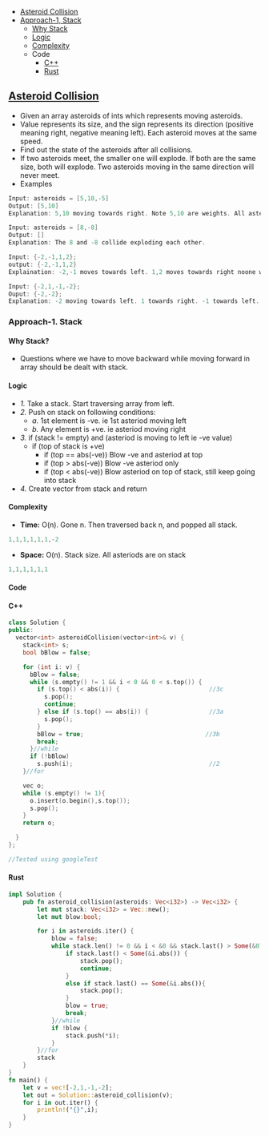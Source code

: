 - [Asteroid Collision](#what)
- [Approach-1, Stack](#apr1)
  - [Why Stack](#why)
  - [Logic](#logic)
  - [Complexity](#comp)
  - Code
    - [C++](#cpp)
    - [Rust](#rust)

<a name=what></a>
## [Asteroid Collision](https://leetcode.com/problems/asteroid-collision/)
- Given an array asteroids of ints which represents moving asteroids.
- Value represents its size, and the sign represents its direction (positive meaning right, negative meaning left). Each asteroid moves at the same speed.
- Find out the state of the asteroids after all collisions. 
- If two asteroids meet, the smaller one will explode. If both are the same size, both will explode. Two asteroids moving in the same direction will never meet.
- Examples
```c
Input: asteroids = [5,10,-5]
Output: [5,10]
Explanation: 5,10 moving towards right. Note 5,10 are weights. All asteriods move with same speed. 10 and -5 collide resulting in 10. The 5 and 10 will never collide

Input: asteroids = [8,-8]
Output: []
Explanation: The 8 and -8 collide exploding each other.

Input: {-2,-1,1,2};
output: {-2,-1,1,2}
Explaination: -2,-1 moves towards left. 1,2 moves towards right noone will collide

Input: {-2,1,-1,-2};
Ouput: {-2,-2};
Explanation: -2 moving towards left. 1 towards right. -1 towards left. (1,-1) collide and both vanished. -2,-2 both moving towards left will never collide.
```

<a name=apr1></a>
### Approach-1. Stack

<a name=why></a>
#### Why Stack?
- Questions where we have to move backward while moving forward in array should be dealt with stack.

<a name=logic></a>
#### Logic
- _1._ Take a stack. Start traversing array from left.
- _2._ Push on stack on following conditions:
  - _a._ 1st element is -ve. ie 1st asteriod moving left
  - _b._ Any element is +ve. ie asteriod moving right
- _3._ if (stack != empty) and (asteriod is moving to left ie -ve value)
  - if (top of stack is +ve)
    - if (top == abs(-ve))  Blow -ve and asteriod at top
    - if (top > abs(-ve))   Blow -ve asteriod only
    - if (top < abs(-ve))   Blow asteriod on top of stack, still keep going into stack
 - _4._ Create vector from stack and return

<a name=comp></a>
#### Complexity
- **Time:** O(n). Gone n. Then traversed back n, and popped all stack.
```c
1,1,1,1,1,1,-2
```
- **Space:** O(n). Stack size. All asteriods are on stack
```c
1,1,1,1,1,1
```

#### Code

<a name=cpp></a>
#### C++
```c++
class Solution {
public:
  vector<int> asteroidCollision(vector<int>& v) {
    stack<int> s;
    bool bBlow = false;

    for (int i: v) {
      bBlow = false;
      while (s.empty() != 1 && i < 0 && 0 < s.top()) {
        if (s.top() < abs(i)) {                         //3c
          s.pop();
          continue;
        } else if (s.top() == abs(i)) {                 //3a
          s.pop();
        }
        bBlow = true;                                  //3b
        break;
      }//while
      if (!bBlow)
        s.push(i);                                      //2
    }//for

    vec o;
    while (s.empty() != 1){
      o.insert(o.begin(),s.top());
      s.pop();
    }
    return o;

  }
};

//Tested using googleTest
```

<a name=rust></a>
#### Rust
```rs
impl Solution {
    pub fn asteroid_collision(asteroids: Vec<i32>) -> Vec<i32> {
        let mut stack: Vec<i32> = Vec::new();
        let mut blow:bool;

        for i in asteroids.iter() {
            blow = false;
            while stack.len() != 0 && i < &0 && stack.last() > Some(&0) {
                if stack.last() < Some(&i.abs()) {
                    stack.pop();
                    continue;
                }
                else if stack.last() == Some(&i.abs()){
                    stack.pop();
                }
                blow = true;
                break;
            }//while
            if !blow {
                stack.push(*i);
            }
        }//for
        stack        
    }
}
fn main() {
    let v = vec![-2,1,-1,-2];
    let out = Solution::asteroid_collision(v);
    for i in out.iter() {
        println!("{}",i);
    }
}
```
